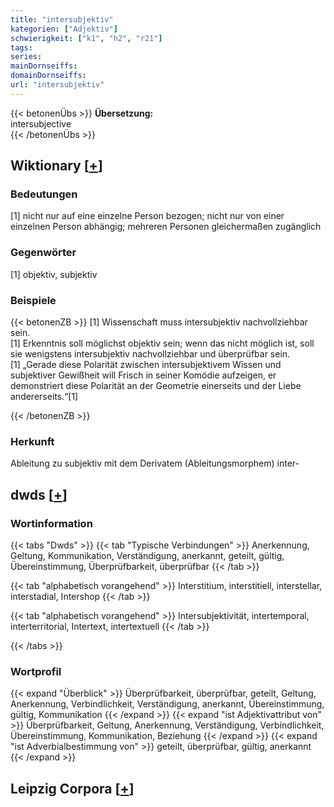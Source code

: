 ```yaml
---
title: "intersubjektiv"
kategorien: ["Adjektiv"]
schwierigkeit: ["k1", "h2", "r21"]
tags:
series:
mainDornseiffs:
domainDornseiffs:
url: "intersubjektiv"
---
```


{{< betonenÜbs >}}
**Übersetzung:**  
intersubjective  
{{< /betonenÜbs >}}

## Wiktionary [[+](https://de.wiktionary.org/wiki/intersubjektiv)]

### Bedeutungen
[1] nicht nur auf eine einzelne Person bezogen; nicht nur von einer einzelnen Person abhängig; mehreren Personen gleichermaßen zugänglich  

### Gegenwörter
[1] objektiv, subjektiv  

### Beispiele
{{< betonenZB >}}
[1] Wissenschaft muss intersubjektiv nachvollziehbar sein.  
[1] Erkenntnis soll möglichst objektiv sein; wenn das nicht möglich ist, soll sie wenigstens intersubjektiv nachvollziehbar und überprüfbar sein.  
[1] „Gerade diese Polarität zwischen intersubjektivem Wissen und subjektiver Gewißheit will Frisch in seiner Komödie aufzeigen, er demonstriert diese Polarität an der Geometrie einerseits und der Liebe andererseits.“[1]  

{{< /betonenZB >}}
### Herkunft
Ableitung zu subjektiv mit dem Derivatem (Ableitungsmorphem) inter-  



## dwds [[+](https://www.dwds.de/wb/intersubjektiv)]

### Wortinformation
{{< tabs "Dwds" >}}
{{< tab "Typische Verbindungen" >}}
Anerkennung, Geltung, Kommunikation, Verständigung, anerkannt, geteilt, gültig, Übereinstimmung, Überprüfbarkeit, überprüfbar
{{< /tab >}}

{{< tab "alphabetisch vorangehend" >}}
Interstitium, interstitiell, interstellar, interstadial, Intershop
{{< /tab >}}

{{< tab "alphabetisch vorangehend" >}}
Intersubjektivität, intertemporal, interterritorial, Intertext, intertextuell
{{< /tab >}}

{{< /tabs >}}

### Wortprofil
{{< expand "Überblick" >}} Überprüfbarkeit, überprüfbar, geteilt, Geltung, Anerkennung, Verbindlichkeit, Verständigung, anerkannt, Übereinstimmung, gültig, Kommunikation {{< /expand >}}
{{< expand "ist Adjektivattribut von" >}} Überprüfbarkeit, Geltung, Anerkennung, Verständigung, Verbindlichkeit, Übereinstimmung, Kommunikation, Beziehung {{< /expand >}}
{{< expand "ist Adverbialbestimmung von" >}} geteilt, überprüfbar, gültig, anerkannt {{< /expand >}}

## Leipzig Corpora [[+](https://corpora.uni-leipzig.de/en/res?word=intersubjektiv&corpusId=deu_newscrawl-public_2018)]

